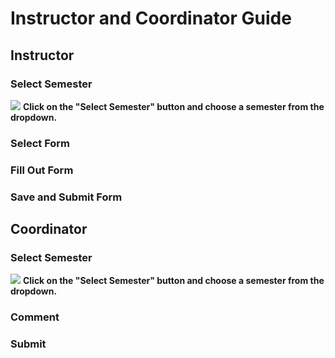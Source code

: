 # Instructor and Coordinator Guide




## Instructor
### Select Semester
<kbd><img src='/images/instructor/selectSemester.png'></img></kbd>
**Click on the "Select Semester" button and choose a semester from the dropdown.**

### Select Form
<!--<kbd><img src='/images/instructor/selectForm.png'></img></kbd>>-->

### Fill Out Form
<!--<kbd><img src='/images/instructor/fillOutForm.png'></img></kbd>>-->

### Save and Submit Form
<!--<kbd><img src='/images/instructor/saveAndSubmitForm.png'></img></kbd>>-->





## Coordinator

### Select Semester
<kbd><img src='/images/coordinator/selectSemester.png'></img></kbd>
**Click on the "Select Semester" button and choose a semester from the dropdown.**

### Comment
<!--<kbd><img src='/images/coordinator/comment.png'></img></kbd>>-->

### Submit
<!--<kbd><img src='/images/instructor/submit.png'></img></kbd>>-->